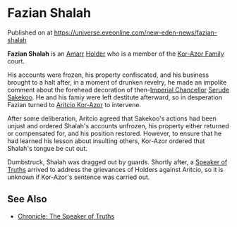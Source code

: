 # Fazian Shalah
Published on  at https://universe.eveonline.com/new-eden-news/fazian-shalah

**Fazian Shalah** is an [Amarr](6BPFRy27fN4LnYlIyzvEwo) [Holder](dO9vxs4a40LrzJyoq2L8v) who is a member of the [Kor-Azor Family](1S0FEGgzJiwc4yXaG5AzjD) court.

His accounts were frozen, his property confiscated, and his business brought to a halt after, in a moment of drunken revelry, he made an impolite comment about the forehead decoration of then-[Imperial Chancellor](7GOV3morIu47J3BmidrhU8) [Serude Sakekoo](61qEuUN1TYXfSo6PzwHtgR). He and his famiy were left destitute afterward, so in desperation Fazian turned to [Aritcio Kor-Azor](2puF18pxR6b7AVuy3HE9IV) to intervene.

After some deliberation, Aritcio agreed that Sakekoo's actions had been unjust and ordered Shalah's accounts unfrozen, his property either returned or compensated for, and his position restored. However, to ensure that he had learned his lesson about insulting others, Kor-Azor ordered that Shalah's tongue be cut out.

Dumbstruck, Shalah was dragged out by guards. Shortly after, a [Speaker of Truths](3GdUiafeRMQKdpzDb8CWnJ) arrived to address the grievances of Holders against Aritcio, so it is unknown if Kor-Azor's sentence was carried out.

See Also
--------
-   [Chronicle: The Speaker of Truths](2O47ZdRbnohMLKgDhmLJGk)
